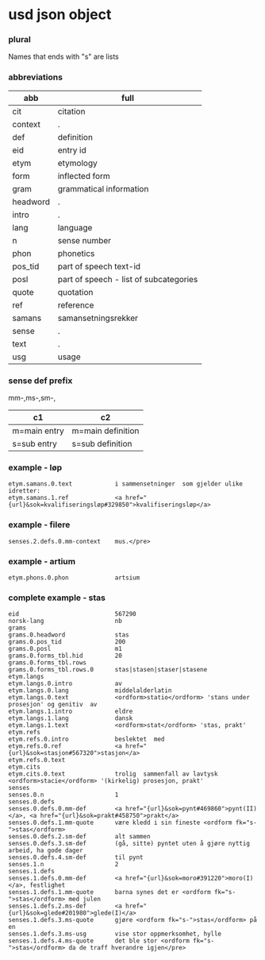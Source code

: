 # usd json object

### plural
Names that ends with "s" are lists


### abbreviations
abb|full
--------|----
cit     |citation
context |.
def     |definition
eid     |entry id
etym    |etymology
form    |inflected form
gram    |grammatical information
headword|.
intro   |.
lang    |language
n       |sense number
phon    |phonetics
pos_tid |part of speech text-id
posl    |part of speech - list of subcategories
quote   |quotation
ref     |reference
samans  |samansetningsrekker
sense   |.
text    |.
usg     |usage

### sense def prefix
mm-,ms-,sm-,

c1 |c2
---|----
m=main entry |m=main definition
s=sub entry  |s=sub definition

### example - løp
```
etym.samans.0.text            i sammensetninger  som gjelder ulike idretter:
etym.samans.1.ref             <a href="{url}&sok=kvalifiseringsløp#329850">kvalifiseringsløp</a>
```

### example - filere
```
senses.2.defs.0.mm-context    mus.</pre>
```

### example - artium
```
etym.phons.0.phon             artsium
```

### complete example - stas
```
eid                           567290
norsk-lang                    nb
grams
grams.0.headword              stas
grams.0.pos_tid               200
grams.0.posl                  m1
grams.0.forms_tbl.hid         20
grams.0.forms_tbl.rows
grams.0.forms_tbl.rows.0      stas|stasen|staser|stasene
etym.langs
etym.langs.0.intro            av
etym.langs.0.lang             middelalderlatin
etym.langs.0.text             <ordform>statio</ordform> 'stans under prosesjon' og genitiv  av
etym.langs.1.intro            eldre
etym.langs.1.lang             dansk
etym.langs.1.text             <ordform>stat</ordform> 'stas, prakt'
etym.refs
etym.refs.0.intro             beslektet  med
etym.refs.0.ref               <a href="{url}&sok=stasjon#567320">stasjon</a>
etym.refs.0.text
etym.cits
etym.cits.0.text              trolig  sammenfall av lavtysk  <ordform>stacie</ordform> '(kirkelig) prosesjon, prakt'
senses
senses.0.n                    1
senses.0.defs
senses.0.defs.0.mm-def        <a href="{url}&sok=pynt#469860">pynt(II)</a>, <a href="{url}&sok=prakt#458750">prakt</a>
senses.0.defs.1.mm-quote      være kledd i sin fineste <ordform fk="s-">stas</ordform>
senses.0.defs.2.sm-def        alt sammen
senses.0.defs.3.sm-def        (gå, sitte) pyntet uten å gjøre nyttig arbeid, ha gode dager
senses.0.defs.4.sm-def        til pynt
senses.1.n                    2
senses.1.defs
senses.1.defs.0.mm-def        <a href="{url}&sok=moro#391220">moro(I)</a>, festlighet
senses.1.defs.1.mm-quote      barna synes det er <ordform fk="s-">stas</ordform> med julen
senses.1.defs.2.ms-def        <a href="{url}&sok=glede#201980">glede(I)</a>
senses.1.defs.3.ms-quote      gjøre <ordform fk="s-">stas</ordform> på en
senses.1.defs.3.ms-usg        vise stor oppmerksomhet, hylle
senses.1.defs.4.ms-quote      det ble stor <ordform fk="s-">stas</ordform> da de traff hverandre igjen</pre>
```








